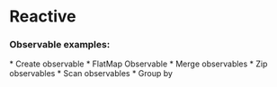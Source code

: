 # Reactive

<h3>Observable examples:</h3>
* Create observable
* FlatMap Observable
* Merge observables
* Zip observables
* Scan observables
* Group by
